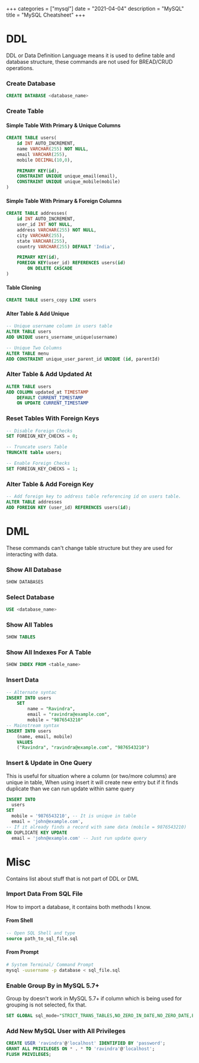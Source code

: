 +++
categories = ["mysql"]
date = "2021-04-04"
description = "MySQL"
title = "MySQL Cheatsheet"
+++

# DDL
DDL or Data Definition Language means it is used to define table and database structure, these commands are not used for BREAD/CRUD operations.

### Create Database
```sql
CREATE DATABASE <database_name>
```

### Create Table

#### Simple Table With Primary & Unique Columns
```sql
CREATE TABLE users(
    id INT AUTO_INCREMENT,
    name VARCHAR(255) NOT NULL,
    email VARCHAR(255),
    mobile DECIMAL(10,0),

    PRIMARY KEY(id),
    CONSTRAINT UNIQUE unique_email(email),
    CONSTRAINT UNIQUE unique_mobile(mobile)
)
```

#### Simple Table With Primary & Foreign Columns
```sql
CREATE TABLE addresses(
    id INT AUTO_INCREMENT,
    user_id INT NOT NULL,
    address VARCHAR(255) NOT NULL,
    city VARCHAR(255),
    state VARCHAR(255),
    country VARCHAR(255) DEFAULT 'India',

    PRIMARY KEY(id),
    FOREIGN KEY(user_id) REFERENCES users(id)
        ON DELETE CASCADE
)
```

#### Table Cloning
```sql
CREATE TABLE users_copy LIKE users
```

#### Alter Table & Add Unique
```sql
-- Unique username column in users table
ALTER TABLE users
ADD UNIQUE users_username_unique(username)
```

```sql
-- Unique Two Columns
ALTER TABLE menu
ADD CONSTRAINT unique_user_parent_id UNIQUE (id, parentId)
```

### Alter Table & Add Updated At
```sql
ALTER TABLE users
ADD COLUMN updated_at TIMESTAMP
    DEFAULT CURRENT_TIMESTAMP
    ON UPDATE CURRENT_TIMESTAMP
```

### Reset Tables With Foreign Keys
```sql
-- Disable Foreign Checks
SET FOREIGN_KEY_CHECKS = 0;

-- Truncate users Table
TRUNCATE table users;

-- Enable Foreign Checks
SET FOREIGN_KEY_CHECKS = 1;
```

### Alter Table & Add Foreign Key
```sql
-- Add foreign key to address table referencing id on users table.
ALTER TABLE addresses
ADD FOREIGN KEY (user_id) REFERENCES users(id); 
```

# DML
These commands can't change table structure but they are used for interacting with data.

### Show All Database
```sql
SHOW DATABASES
```

### Select Database
```sql
USE <database_name>
```

### Show All Tables
```sql
SHOW TABLES
```

### Show All Indexes For A Table
```sql
SHOW INDEX FROM <table_name>
```

### Insert Data
```sql
-- Alternate syntac
INSERT INTO users
    SET
        name = "Ravindra",
        email = "ravindra@example.com",
        mobile = "9876543210"
-- Mainstream syntax
INSERT INTO users
    (name, email, mobile)
    VALUES
    ("Ravindra", "ravindra@example.com", "9876543210")
```

### Insert & Update in One Query
This is useful for situation where a column (or two/more columns) are unique in table, When using insert it will create new entry but if it finds duplicate than we can run update within same query
```sql
INSERT INTO
  users
SET
  mobile = '9876543210', -- It is unique in table
  email = 'john@example.com',
-- If it already finds a record with same data (mobile = 9876543210)
ON DUPLICATE KEY UPDATE
  email = 'john@example.com' -- Just run update query
```

# Misc
Contains list about stuff that is not part of DDL or DML
### Import Data From SQL File
How to import a database, it contains both methods I know.

#### From Shell
```sql
-- Open SQL Shell and type
source path_to_sql_file.sql
```

#### From Prompt
```bash
# System Terminal/ Command Prompt
mysql -uusername -p database < sql_file.sql
```

### Enable Group By in MySQL 5.7+
Group by doesn't work in MySQL 5.7+ if column which is being used for grouping is not selected, fix that.
```sql
SET GLOBAL sql_mode="STRICT_TRANS_TABLES,NO_ZERO_IN_DATE,NO_ZERO_DATE,ERROR_FOR_DIVISION_BY_ZERO,NO_AUTO_CREATE_USER,NO_ENGINE_SUBSTITUTION";
```

### Add New MySQL User with All Privileges
```sql
CREATE USER 'ravindra'@'localhost' IDENTIFIED BY 'password';
GRANT ALL PRIVILEGES ON * . * TO 'ravindra'@'localhost';
FLUSH PRIVILEGES;
```